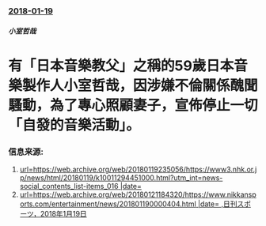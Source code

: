 ### [2018-01-19](/news/2018/01/19/index.md)

##### 小室哲哉
# 有「日本音樂教父」之稱的59歲日本音樂製作人小室哲哉，因涉嫌不倫關係醜聞騷動，為了專心照顧妻子，宣佈停止一切「自發的音樂活動」。 




### 信息来源:

1. [url=https://web.archive.org/web/20180119235056/https://www3.nhk.or.jp/news/html/20180119/k10011294451000.html?utm_int=news-social_contents_list-items_016 |date= ](https://www3.nhk.or.jp/news/html/20180119/k10011294451000.html?utm_int=news-social_contents_list-items_016)
2. [url=https://web.archive.org/web/20180121184320/https://www.nikkansports.com/entertainment/news/201801190000404.html |date= ,日刊スポーツ，2018年1月19日](https://www.nikkansports.com/entertainment/news/201801190000404.html)
